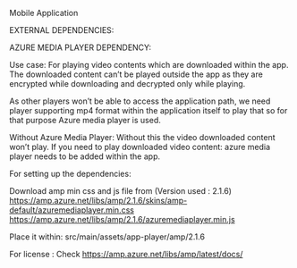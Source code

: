 Mobile Application 

EXTERNAL DEPENDENCIES:

AZURE MEDIA PLAYER DEPENDENCY:

Use case: For playing video contents which are downloaded within the app. 
The downloaded content can’t be played outside the app as they are encrypted while downloading and decrypted only while playing.

As other players won’t be able to access the application path, we need player supporting mp4 format within the application itself to play that so for that purpose Azure media player is used.


Without Azure Media Player: Without this the video downloaded content won’t play.
If you need to play downloaded video content: azure media player needs to be added within the app.


For setting up the dependencies:

Download amp min css and js file from (Version used : 2.1.6)
https://amp.azure.net/libs/amp/2.1.6/skins/amp-default/azuremediaplayer.min.css
https://amp.azure.net/libs/amp/2.1.6/azuremediaplayer.min.js

Place it within: 
src/main/assets/app-player/amp/2.1.6


For license : 
Check https://amp.azure.net/libs/amp/latest/docs/

